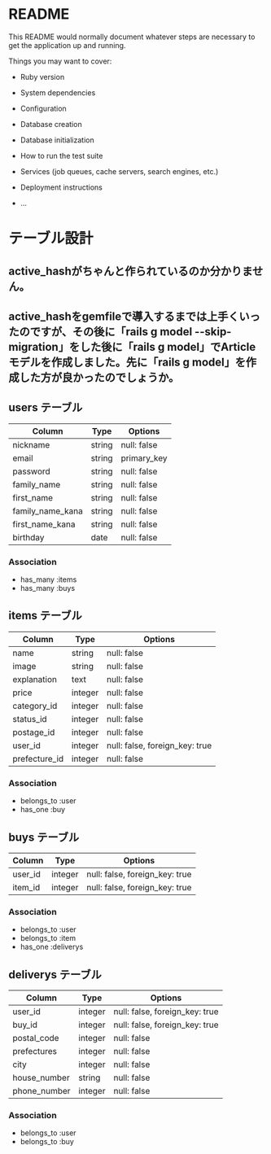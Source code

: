 # README

This README would normally document whatever steps are necessary to get the
application up and running.

Things you may want to cover:

* Ruby version

* System dependencies

* Configuration

* Database creation

* Database initialization

* How to run the test suite

* Services (job queues, cache servers, search engines, etc.)

* Deployment instructions

* ...

# テーブル設計

## active_hashがちゃんと作られているのか分かりません。
## active_hashをgemfileで導入するまでは上手くいったのですが、その後に「rails g model --skip-migration」をした後に「rails g model」でArticleモデルを作成しました。先に「rails g model」を作成した方が良かったのでしょうか。

## users テーブル

| Column           | Type    | Options     |
| ---------------- | ------- | ----------- |
| nickname         | string  | null: false |
| email            | string  | primary_key |
| password         | string  | null: false |
| family_name      | string  | null: false |
| first_name       | string  | null: false |
| family_name_kana | string  | null: false |
| first_name_kana  | string  | null: false |
| birthday         | date    | null: false |

### Association

- has_many :items
- has_many :buys



## items テーブル

| Column        | Type    | Options                        |
| ------------- | ------- | ------------------------------ |
| name          | string  | null: false                    |
| image         | string  | null: false                    |
| explanation   | text    | null: false                    |
| price         | integer | null: false                    |
| category_id   | integer | null: false                    |
| status_id     | integer | null: false                    |
| postage_id    | integer | null: false                    |
| user_id       | integer | null: false, foreign_key: true |
| prefecture_id | integer | null: false                    |

### Association

- belongs_to :user
- has_one :buy



## buys テーブル

| Column  | Type    | Options                        |
| ------- | ------- | ------------------------------ |
| user_id | integer | null: false, foreign_key: true |
| item_id | integer | null: false, foreign_key: true |

### Association

- belongs_to :user
- belongs_to :item
- has_one :deliverys


## deliverys テーブル

| Column       | Type    | Options                        |
| ------------ | ------- | ------------------------------ |
| user_id      | integer | null: false, foreign_key: true |
| buy_id       | integer | null: false, foreign_key: true |
| postal_code  | integer | null: false                    |
| prefectures  | integer | null: false                    |
| city         | integer | null: false                    |
| house_number | string  | null: false                    |
| phone_number | integer | null: false                    |


### Association

- belongs_to :user
- belongs_to :buy